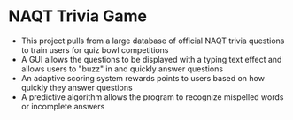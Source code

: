 # NAQT Trivia Game

- This project pulls from a large database of official NAQT trivia questions to train users for quiz bowl competitions
- A GUI allows the questions to be displayed with a typing text effect and allows users to "buzz" in and quickly answer questions
- An adaptive scoring system rewards points to users based on how quickly they answer questions
- A predictive algorithm allows the program to recognize mispelled words or incomplete answers

